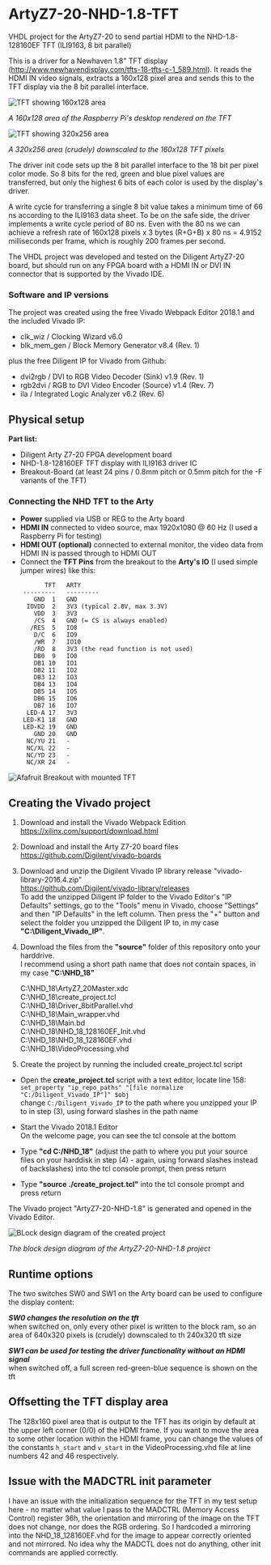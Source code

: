 # ArtyZ7-20-NHD-1.8-TFT
VHDL project for the ArtyZ7-20 to send partial HDMI to the NHD-1.8-128160EF TFT (ILI9163, 8 bit parallel)

This is a driver for a Newhaven 1.8" TFT display (http://www.newhavendisplay.com/tfts-18-tfts-c-1_589.html). It reads the HDMI IN video signals, extracts a 160x128 pixel area and sends this to the TFT display via the 8 bit parallel interface.

![TFT showing 160x128 area](/images/raspberry-desktop-160x128.jpg)

*A 160x128 area of the Raspberry Pi's desktop rendered on the TFT*

![TFT showing 320x256 area](/images/raspberry-desktop-320x256.jpg) 

*A 320x256 area (crudely) downscaled to the 160x128 TFT pixels*

The driver init code sets up the 8 bit parallel interface to the 18 bit per pixel color mode. So 8 bits for the red, green and blue pixel values are transferred, but only the highest 6 bits of each color is used by the display's driver.

A write cycle for transferring a single 8 bit value takes a minimum time of 66 ns according to the ILI9163 data sheet. To be on the safe side, the driver implements a write cycle period of 80 ns. Even with the 80 ns we can achieve a refresh rate of 160x128 pixels x 3 bytes (R+G+B) x 80 ns = 4.9152 milliseconds per frame, which is roughly 200 frames per second.

The VHDL project was developed and tested on the Diligent ArtyZ7-20 board, but should run on any FPGA board with a HDMI IN or DVI IN connector that is supported by the Vivado IDE.

### Software and IP versions

The project was created using the free Vivado Webpack Editor 2018.1 and the included Vivado IP:

* clk_wiz / Clocking Wizard v6.0
* blk_mem_gen / Block Memory Generator v8.4 (Rev. 1)

plus the free Diligent IP for Vivado from Github:

* dvi2rgb / DVI to RGB Video Decoder (Sink) v1.9 (Rev. 1)
* rgb2dvi / RGB to DVI Video Encoder (Source) v1.4 (Rev. 7)
* ila / Integrated Logic Analyzer v6.2 (Rev. 6) 

## Physical setup

**Part list:**

* Diligent Arty Z7-20 FPGA development board
* NHD-1.8-128160EF TFT display with ILI9163 driver IC
* Breakout-Board (at least 24 pins / 0.8mm pitch or 0.5mm pitch for the -F variants of the TFT)


### Connecting the NHD TFT to the Arty

* **Power** supplied via USB or REG to the Arty board
* **HDMI IN** connected to video source, max 1920x1080 @ 60 Hz (I used a Raspberry Pi for testing)
* **HDMI OUT (optional)** connected to external monitor, the video data from HDMI IN is passed through to HDMI OUT
* Connect the **TFT Pins** from the breakout to the **Arty's IO** (I used simple jumper wires) like this:  
```
          TFT   ARTY  
    ---------   ---------   
       GND  1   GND  
     IOVDD  2   3V3 (typical 2.8V, max 3.3V)    
       VDD  3   3V3      
       /CS  4   GND (= CS is always enabled)
      /RES  5   IO8     
       D/C  6   IO9   
       /WR  7   IO10   
       /RD  8   3V3 (the read function is not used)   
       DB0  9   IO0   
       DB1 10   IO1   
       DB2 11   IO2   
       DB3 12   IO3   
       DB4 13   IO4   
       DB5 14   IO5   
       DB6 15   IO6   
       DB7 16   IO7  
     LED-A 17   3V3  
    LED-K1 18   GND   
    LED-K2 19   GND  
       GND 20   GND  
     NC/YU 21   - 
     NC/XL 22   - 
     NC/YD 23   - 
     NC/XR 24   -    
```
![Afafruit Breakout with mounted TFT](/images/Adafruit_Breakout.jpg)

## Creating the Vivado project

1. Download and install the Vivado Webpack Edition  
https://xilinx.com/support/download.html

2. Download and install the Arty Z7-20 board files  
https://github.com/Digilent/vivado-boards

3. Download and unzip the Digilent Vivado IP library release "vivado-library-2016.4.zip"  
https://github.com/Digilent/vivado-library/releases  
To add the unzipped Diligent IP folder to the Vivado Editor's "IP Defaults" settings, go to the "Tools" menu in Vivado, choose "Settings" and then "IP Defaults" in the left column. Then press the "+" button and select the folder you unzipped the Diligent IP to, in my case **"C:\Diligent_Vivado_IP"**.

4. Download the files from the **"source"** folder of this repository onto your harddrive.  
I recommend using a short path name that does not contain spaces, in my case **"C:\NHD_18"**  

    C:\NHD_18\ArtyZ7_20Master.xdc  
    C:\NHD_18\create_project.tcl  
    C:\NHD_18\Driver_8bitParallel.vhd  
    C:\NHD_18\Main_wrapper.vhd  
    C:\NHD_18\Main.bd  
    C:\NHD_18\NHD_18_128160EF_Init.vhd  
    C:\NHD_18\NHD_18_128160EF.vhd  
    C:\NHD_18\VideoProcessing.vhd  

5. Create the project by running the included create_project.tcl script

* Open the **create_project.tcl** script with a text editor, locate line 158:   
`set_property "ip_repo_paths" "[file normalize "C:/Diligent_Vivado_IP"]" $obj`  
change `C:/Diligent_Vivado_IP` to the path where you unzipped your IP to in step (3), using forward slashes in the path name

* Start the Vivado 2018.1 Editor  
On the welcome page, you can see the tcl console at the bottom

* Type **"cd C:/NHD_18"** (adjust the path to where you put your source files on your harddisk in step (4) - again, using forward slashes instead of backslashes) into the tcl console prompt, then press return

* Type **"source ./create_project.tcl"** into the tcl console prompt and press return

The Vivado project "ArtyZ7-20-NHD-1.8" is generated and opened in the Vivado Editor.

![BLock design diagram of the created project](/images/vivado_block_design.png)

*The block design diagram of the ArtyZ7-20-NHD-1.8 project*

## Runtime options

The two switches SW0 and SW1 on the Arty board can be used to configure the display content:

***SW0 changes the resolution on the tft***  
when switched on, only every other pixel is written to the block ram, so an area of 640x320 pixels is (crudely) downscaled to th 240x320 tft size

***SW1 can be used for testing the driver functionality without an HDMI signal***  
when switched off, a full screen red-green-blue sequence is shown on the tft

## Offsetting the TFT display area

The 128x160 pixel area that is output to the TFT has its origin by default at the upper left corner (0/0) of the HDMI frame. If you want to move the area to some other location within the HDMI frame, you can change the values of the constants `h_start` and `v_start` in the VideoProcessing.vhd file at line numbers 42 and 46 respectively.

## Issue with the MADCTRL init parameter

I have an issue with the initialization sequence for the TFT in my test setup here - no matter what value I pass to the MADCTRL (Memory Access Control) register 36h, the orientation and mirroring of the image on the TFT does not change, nor does the RGB ordering. So I hardcoded a mirroring into the NHD_18_128160EF.vhd for the image to appear correctly oriented and not mirrored. No idea why the MADCTL does not do anything, other init commands are applied correctly.
